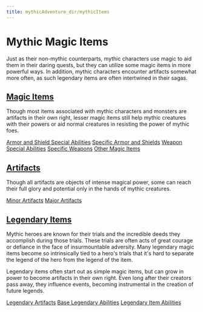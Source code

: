 ```yaml
---
title: mythicAdventure_dir/mythicItems
---
```

# Mythic Magic Items

Just as their non-mythic counterparts, mythic characters use magic to aid them in their daring quests, but they can utilize some magic items in more powerful ways. In addition, mythic characters encounter artifacts somewhat more often, as such legendary items are often intertwined in their sagas.

## [Magic Items](mythicAdventures/mythicItem_dir/magicItems)

Though most items associated with mythic characters and monsters are artifacts in their own right, lesser magic items still help mythic creatures with their powers or aid normal creatures in resisting the power of mythic foes.

[Armor and Shield Special Abilities](mythicAdventures/mythicItem_dir/magicItems#_armor-and-shield-special-abilities) [Specific Armor and Shields](mythicAdventures/mythicItem_dir/magicItems#_specific-armor-and-shields) [Weapon Special Abilities](mythicAdventures/mythicItem_dir/magicItems#_weapon-special-abilities) [Specific Weapons](mythicAdventures/mythicItem_dir/magicItems#_specific-weapons) [Other Magic Items](mythicAdventures/mythicItem_dir/magicItems#_other-magic-items)

## [Artifacts](mythicAdventures/mythicItem_dir/artifacts)

Though all artifacts are objects of intense magical power, some can reach their full glory and potential only in the hands of mythic creatures.

[Minor Artifacts](mythicAdventures/mythicItem_dir/artifacts#_minor-artifacts) [Major Artifacts](mythicAdventures/mythicItem_dir/artifacts#_major-artifacts)

## [Legendary Items](mythicAdventures/mythicItem_dir/legendaryItems)

Mythic heroes are known for their trials and the incredible deeds they accomplish during those trials. These trials are often acts of great courage or defiance in the face of insurmountable adversity. Many legendary magic items become so intrinsically tied to a hero's trials that it's hard to separate the legend of the hero from the legend of the item.

Legendary items often start out as simple magic items, but can grow in power to become artifacts in their own right. Even long after their creators pass away, they influence events, becoming instrumental in the creation of future legends.

[Legendary Artifacts](mythicAdventures/mythicItem_dir/legendaryItems#_legendary-artifacts) [Base Legendary Abilities](mythicAdventures/mythicItem_dir/legendaryItems#_base-legendary-abilities) [Legendary Item Abilities](mythicAdventures/mythicItem_dir/legendaryItems#_legendary-item-abilities)


